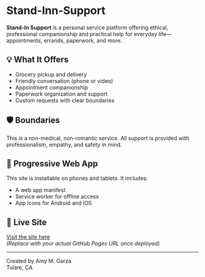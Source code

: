 # Stand-Inn-Support
**Stand-In Support** is a personal service platform offering ethical, professional companionship and practical help for everyday life—appointments, errands, paperwork, and more.

## 💡 What It Offers

- Grocery pickup and delivery
- Friendly conversation (phone or video)
- Appointment companionship
- Paperwork organization and support
- Custom requests with clear boundaries

## 🛡️ Boundaries

This is a non-medical, non-romantic service. All support is provided with professionalism, empathy, and safety in mind.

## 📱 Progressive Web App

This site is installable on phones and tablets. It includes:
- A web app manifest
- Service worker for offline access
- App icons for Android and iOS

## 🚀 Live Site

[Visit the site here](https://your-username.github.io/stand-in-support/)  
*(Replace with your actual GitHub Pages URL once deployed)*

---

Created by Amy M. Garza  
Tulare, CA
